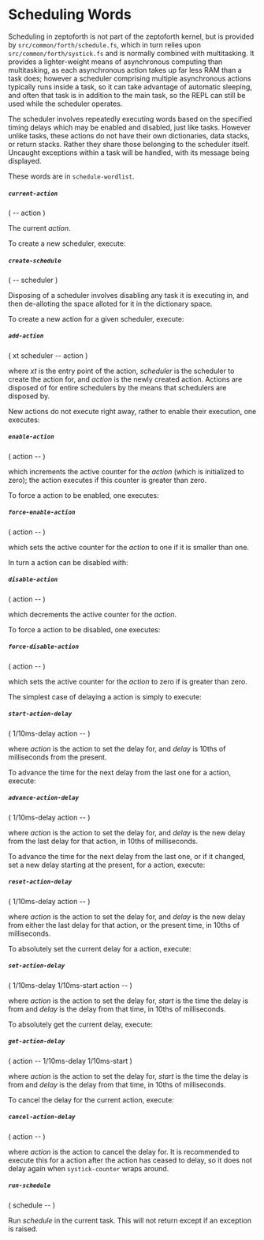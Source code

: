 # Scheduling Words

Scheduling in zeptoforth is not part of the zeptoforth kernel, but is provided by `src/common/forth/schedule.fs`, which in turn relies upon `src/common/forth/systick.fs` and is normally combined with multitasking. It provides a lighter-weight means of asynchronous computing than multitasking, as each asynchronous action takes up far less RAM than a task does; however a scheduler comprising multiple asynchronous actions typically runs inside a task, so it can take advantage of automatic sleeping, and often that task is in addition to the main task, so the REPL can still be used while the scheduler operates.

The scheduler involves repeatedly executing words based on the specified timing delays which may be enabled and disabled, just like tasks. However unlike tasks, these actions do not have their own dictionaries, data stacks, or return stacks. Rather they share those belonging to the scheduler itself. Uncaught exceptions within a task will be handled, with its message being displayed.

These words are in `schedule-wordlist`.

##### `current-action`
( -- action )

The current *action*.

To create a new scheduler, execute:

##### `create-schedule`
( -- scheduler )

Disposing of a scheduler involves disabling any task it is executing in, and then de-alloting the space alloted for it in the dictionary space.

To create a new action for a given scheduler, execute:

##### `add-action`
( xt scheduler -- action )

where *xt* is the entry point of the action, *scheduler* is the scheduler to create the action for, and *action* is the newly created action. Actions are disposed of for entire schedulers by the means that schedulers are disposed by.

New actions do not execute right away, rather to enable their execution, one executes:

##### `enable-action`
( action -- )

which increments the active counter for the *action* (which is initialized to zero); the action executes if this counter is greater than zero.

To force a action to be enabled, one executes:

##### `force-enable-action`
( action -- )

which sets the active counter for the *action* to one if it is smaller than one.

In turn a action can be disabled with:

##### `disable-action`
( action -- )

which decrements the active counter for the *action*.

To force a action to be disabled, one executes:

##### `force-disable-action`
( action -- )

which sets the active counter for the *action* to zero if is greater than zero.

The simplest case of delaying a action is simply to execute:

##### `start-action-delay`
( 1/10ms-delay action -- )

where *action* is the action to set the delay for, and *delay* is 10ths of milliseconds from the present.

To advance the time for the next delay from the last one for a action, execute:

##### `advance-action-delay`
( 1/10ms-delay action -- )

where *action* is the action to set the delay for, and *delay* is the new delay from the last delay for that action, in 10ths of milliseconds.

To advance the time for the next delay from the last one, or if it changed, set a new delay starting at the present, for a action, execute:

##### `reset-action-delay`
( 1/10ms-delay action -- )

where *action* is the action to set the delay for, and *delay* is the new delay from either the last delay for that action, or the present time, in 10ths of milliseconds.

To absolutely set the current delay for a action, execute:

##### `set-action-delay`
( 1/10ms-delay 1/10ms-start action -- )

where *action* is the action to set the delay for, *start* is the time the delay is from and *delay* is the delay from that time, in 10ths of milliseconds.

To absolutely get the current delay, execute:

##### `get-action-delay`
( action --  1/10ms-delay 1/10ms-start )

where *action* is the action to set the delay for, *start* is the time the delay is from and *delay* is the delay from that time, in 10ths of milliseconds.

To cancel the delay for the current action, execute:

##### `cancel-action-delay`
( action -- )

where *action* is the action to cancel the delay for. It is recommended to execute this for a action after the action has ceased to delay, so it does not delay again when `systick-counter` wraps around.

##### `run-schedule`
( schedule -- )

Run *schedule* in the current task. This will not return except if an exception is raised.

